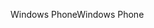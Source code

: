 <span data-ttu-id="63fb2-101">Windows Phone</span><span class="sxs-lookup"><span data-stu-id="63fb2-101">Windows Phone</span></span>